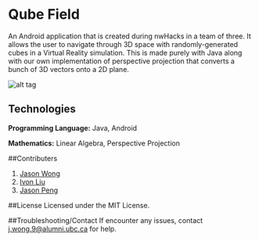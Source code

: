 # Qube Field
An Android application that is created during nwHacks in a team of three. It allows the user to navigate through 3D space with randomly-generated cubes in a Virtual Reality simulation. This is made purely with Java along with our own implementation of perspective projection that converts a bunch of 3D vectors onto a 2D plane.


![alt tag](https://cloud.githubusercontent.com/assets/11794656/13404920/eb2ad1c2-ded0-11e5-9e82-112427cc2f34.jpg)

## Technologies
<p><b>Programming Language:</b> Java, Android</p>
<p><b>Mathematics:</b> Linear Algebra, Perspective Projection</p>

##Contributers
1. [Jason Wong](http://jasonkcwong.com)
2. [Ivon Liu](http://ivonliu.com)
3. [Jason Peng](https://github.com/wollip)

##License
Licensed under the MIT License.

##Troubleshooting/Contact
If encounter any issues, contact j.wong.9@alumni.ubc.ca for help.
